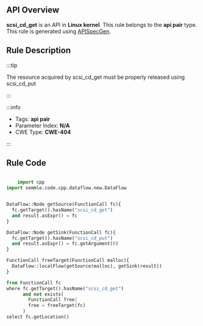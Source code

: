 ---
---


## API Overview
**scsi_cd_get** is an API in **Linux kernel**. This rule belongs to the **api pair** type. This rule is generated using [APISpecGen](../../tools/APISpecGen).
## Rule Description

:::tip

The resource acquired by scsi_cd_get must be properly released using scsi_cd_put

:::

:::info

- Tags: **api pair**
- Parameter Index: **N/A**
- CWE Type: **CWE-404**

:::

## Rule Code
```python

    import cpp
import semmle.code.cpp.dataflow.new.DataFlow


DataFlow::Node getSource(FunctionCall fc){
  fc.getTarget().hasName("scsi_cd_get")
  and result.asExpr() = fc
}

DataFlow::Node getSink(FunctionCall fc){
  fc.getTarget().hasName("scsi_cd_put")
  and result.asExpr() = fc.getArgument(0)
}

FunctionCall freeTarget(FunctionCall malloc){
  DataFlow::localFlow(getSource(malloc), getSink(result))
}

from FunctionCall fc
where fc.getTarget().hasName("scsi_cd_get")
      and not exists(
        FunctionCall free| 
        free = freeTarget(fc)
      )
select fc.getLocation()

    
```